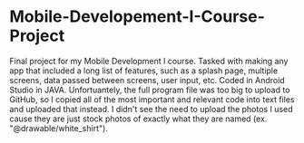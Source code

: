 # Mobile-Developement-I-Course-Project
Final project for my Mobile Development I course.
Tasked with making any app that included a long list of features, such as a splash page, multiple screens, data passed between screens, user input, etc.
Coded in Android Studio in JAVA.
Unfortuantely, the full program file was too big to upload to GitHub,
so I copied all of the most important and relevant code into text files and uploaded that instead.
I didn't see the need to upload the photos I used cause they are just stock photos of exactly what they are named (ex. "@drawable/white_shirt").
